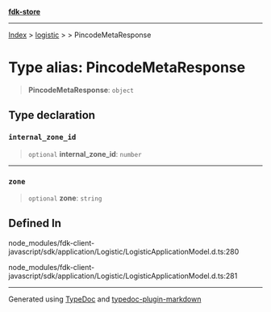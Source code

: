[**fdk-store**](../../../README.md)
***

[Index](../../../API.md) > [logistic](../../README.md) > [<internal>](../README.md) > PincodeMetaResponse

# Type alias: PincodeMetaResponse

> **PincodeMetaResponse**: `object`

## Type declaration

### `internal_zone_id`

> `optional` **internal\_zone\_id**: `number`

***

### `zone`

> `optional` **zone**: `string`

## Defined In

node\_modules/fdk-client-javascript/sdk/application/Logistic/LogisticApplicationModel.d.ts:280

node\_modules/fdk-client-javascript/sdk/application/Logistic/LogisticApplicationModel.d.ts:281

***
Generated using [TypeDoc](https://typedoc.org/) and [typedoc-plugin-markdown](https://www.npmjs.com/package/typedoc-plugin-markdown)
